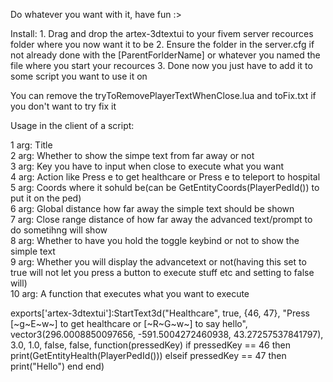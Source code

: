 Do whatever you want with it, have fun :>

Install:
    1. Drag and drop the artex-3dtextui to your fivem server recources folder where you now want it to be
    2. Ensure the folder in the server.cfg if not already done with the [ParentForlderName] or whatever you named the file where you start your recources
    3. Done now you just have to add it to some script you want to use it on

You can remove the tryToRemovePlayerTextWhenClose.lua and toFix.txt if you don't want to try fix it

Usage in the client of a script:

1 arg: Title  
2 arg: Whether to show the simpe text from far away or not  
3 arg: Key you have to input when close to execute what you want  
4 arg: Action like Press e to get healthcare or Press e to teleport to hospital  
5 arg: Coords where it sohuld be(can be GetEntityCoords(PlayerPedId()) to put it on the ped)  
6 arg: Global distance how far away the simple text should be shown  
7 arg: Close range distance of how far away the advanced text/prompt to do sometihng will show  
8 arg: Whether to have you hold the toggle keybind or not to show the simple text  
9 arg: Whether you will display the advancetext or not(having this set to true will not let you press a button to execute stuff etc and setting to false will)  
10 arg: A function that executes what you want to execute  

exports['artex-3dtextui']:StartText3d("Healthcare", true, {46, 47}, "Press [~g~E~w~] to get healthcare or [~R~G~w~] to say hello", vector3(296.0008850097656, -591.5004272460938, 43.27257537841797), 3.0, 1.0, false, false, function(pressedKey)
    if pressedKey == 46 then
        print(GetEntityHealth(PlayerPedId()))
    elseif pressedKey == 47 then
        print("Hello")
    end
end)

